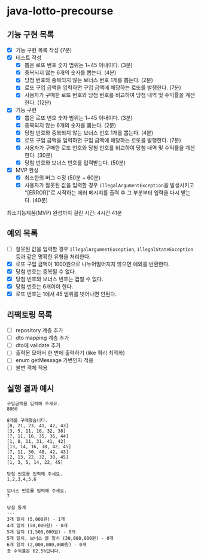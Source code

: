# java-lotto-precourse

## 기능 구현 목록

- [x] 기능 구현 목록 작성 (7분)
- [x] 테스트 작성
  - [x] 뽑은 로또 번호 숫자 범위는 1~45 이내이다. (3분)
  - [x] 중복되지 않는 6개의 숫자를 뽑는다. (4분)
  - [x] 당첨 번호와 중복되지 않는 보너스 번호 1개를 뽑는다. (2분)
  - [x] 로또 구입 금액을 입력하면 구입 금액에 해당하는 로또를 발행한다. (7분)
  - [x] 사용자가 구매한 로또 번호와 당첨 번호를 비교하여 당첨 내역 및 수익률을 계산한다. (12분)
- [x] 기능 구현
  - [x] 뽑은 로또 번호 숫자 범위는 1~45 이내이다. (3분)
  - [x] 중복되지 않는 6개의 숫자를 뽑는다. (2분)
  - [x] 당첨 번호와 중복되지 않는 보너스 번호 1개를 뽑는다. (4분)
  - [x] 로또 구입 금액을 입력하면 구입 금액에 해당하는 로또를 발행한다. (7분)
  - [x] 사용자가 구매한 로또 번호와 당첨 번호를 비교하여 당첨 내역 및 수익률을 계산한다. (30분)
  - [x] 당첨 번호와 보너스 번호를 입력받는다. (50분)
- [x] MVP 완성
  - [x] 최소한의 버그 수정 (50분 + 60분)
  - [x] 사용자가 잘못된 값을 입력할 경우 `IllegalArgumentException`을 발생시키고 "[ERROR]"로 시작하는 에러 메시지를 출력 후 그 부분부터 입력을 다시 받는다. (40분)

최소기능제품(MVP) 완성까지 걸린 시간: 4시간 41분

## 예외 목록

- [ ] 잘못된 값을 입력할 경우 `IllegalArgumentException`, `IllegalStateException` 등과 같은 명확한 유형을 처리한다.
- [x] 로또 구입 금액이 1000원으로 나누어떨어지지 않으면 예외를 반환한다.
- [x] 당첨 번호는 중복될 수 없다.
- [x] 당첨 번호와 보너스 번호는 겹칠 수 없다.
- [x] 당첨 번호는 6개여야 한다.
- [x] 로또 번호는 1에서 45 범위를 벗어나면 안된다.

## 리팩토링 목록

- [ ] repository 계층 추가
- [ ] dto mapping 계층 추가
- [ ] dto에 validate 추가
- [ ] 출력문 모아서 한 번에 출력하기 (like 쿼리 최적화)
- [ ] enum getMessage 가변인자 적용
- [ ] 불변 객체 적용

## 실행 결과 예시
```
구입금액을 입력해 주세요.
8000

8개를 구매했습니다.
[8, 21, 23, 41, 42, 43] 
[3, 5, 11, 16, 32, 38] 
[7, 11, 16, 35, 36, 44] 
[1, 8, 11, 31, 41, 42] 
[13, 14, 16, 38, 42, 45] 
[7, 11, 30, 40, 42, 43] 
[2, 13, 22, 32, 38, 45] 
[1, 3, 5, 14, 22, 45]

당첨 번호를 입력해 주세요.
1,2,3,4,5,6

보너스 번호를 입력해 주세요.
7

당첨 통계
---
3개 일치 (5,000원) - 1개
4개 일치 (50,000원) - 0개
5개 일치 (1,500,000원) - 0개
5개 일치, 보너스 볼 일치 (30,000,000원) - 0개
6개 일치 (2,000,000,000원) - 0개
총 수익률은 62.5%입니다.
```